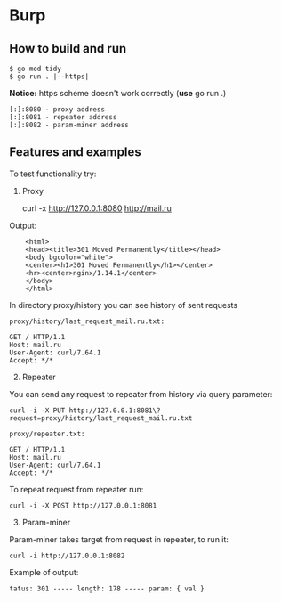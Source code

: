 # Burp

## How to build and run 

    $ go mod tidy 
    $ go run . |--https|

<b>Notice:</b> https scheme doesn't work correctly (<b>use</b> go run .)

    [:]:8080 - proxy address
    [:]:8081 - repeater address
    [:]:8082 - param-miner address

## Features and examples

To test functionality try:

1) Proxy
    
    
    curl -x http://127.0.0.1:8080 http://mail.ru 

Output:
        
        <html>
        <head><title>301 Moved Permanently</title></head>
        <body bgcolor="white">
        <center><h1>301 Moved Permanently</h1></center>
        <hr><center>nginx/1.14.1</center>
        </body>
        </html>

In directory proxy/history you can see history of sent requests

    proxy/history/last_request_mail.ru.txt:

    GET / HTTP/1.1
    Host: mail.ru
    User-Agent: curl/7.64.1
    Accept: */*

2) Repeater
 
You can send any request to repeater from history via query parameter:

    curl -i -X PUT http://127.0.0.1:8081\?request=proxy/history/last_request_mail.ru.txt

    proxy/repeater.txt:

    GET / HTTP/1.1
    Host: mail.ru
    User-Agent: curl/7.64.1
    Accept: */*

To repeat request from repeater run:

    curl -i -X POST http://127.0.0.1:8081

3) Param-miner

Param-miner takes target from request in repeater, to run it:

    curl -i http://127.0.0.1:8082

Example of output:

    tatus: 301 ----- length: 178 ----- param: { val }





